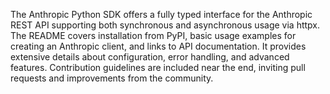 The Anthropic Python SDK offers a fully typed interface for the Anthropic REST API supporting both synchronous and asynchronous usage via httpx. The README covers installation from PyPI, basic usage examples for creating an Anthropic client, and links to API documentation. It provides extensive details about configuration, error handling, and advanced features. Contribution guidelines are included near the end, inviting pull requests and improvements from the community.
